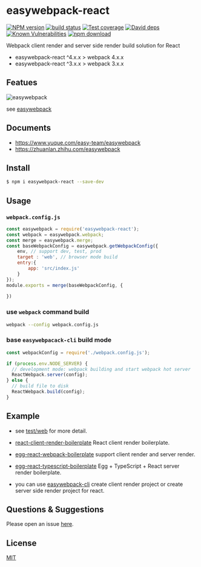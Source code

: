 # easywebpack-react

[![NPM version][npm-image]][npm-url]
[![build status][travis-image]][travis-url]
[![Test coverage][codecov-image]][codecov-url]
[![David deps][david-image]][david-url]
[![Known Vulnerabilities][snyk-image]][snyk-url]
[![npm download][download-image]][download-url]

[npm-image]: https://img.shields.io/npm/v/easywebpack-react.svg?style=flat-square
[npm-url]: https://npmjs.org/package/easywebpack-react
[travis-image]: https://img.shields.io/travis/easy-team/easywebpack-react.svg?style=flat-square
[travis-url]: https://travis-ci.org/easy-team/easywebpack-react
[codecov-image]: https://img.shields.io/codecov/c/github/easy-team/easywebpack-react.svg?style=flat-square
[codecov-url]: https://codecov.io/github/easy-team/easywebpack-react?branch=master
[david-image]: https://img.shields.io/david/easy-team/easywebpack-react.svg?style=flat-square
[david-url]: https://david-dm.org/easy-team/easywebpack-react
[snyk-image]: https://snyk.io/test/npm/easywebpack-react/badge.svg?style=flat-square
[snyk-url]: https://snyk.io/test/npm/easywebpack-react
[download-image]: https://img.shields.io/npm/dm/easywebpack-react.svg?style=flat-square
[download-url]: https://npmjs.org/package/easywebpack-react

Webpack client render and server side render build solution for React

- easywebpack-react ^4.x.x > webpack 4.x.x
- easywebpack-react ^3.x.x > webpack 3.x.x 


## Featues

![easywebpack](https://github.com/easy-team/easywebpack/blob/master/docs/images/easywebpack.png)

see [easywebpack](https://github.com/easy-team/easywebpack)

## Documents

- https://www.yuque.com/easy-team/easywebpack
- https://zhuanlan.zhihu.com/easywebpack

## Install

```bash
$ npm i easywebpack-react --save-dev
```

## Usage


### `webpack.config.js`

```js
const easywebpack = require('easywebpack-react');
const webpack = easywebpack.webpack;
const merge = easywebpack.merge;
const baseWebpackConfig = easywebpack.getWebpackConfig({
    env, // support dev, test, prod 
    target : 'web', // browser mode build
    entry:{
        app: 'src/index.js'
    }
});
module.exports = merge(baseWebpackConfig, {
   
})
```

### use `webpack` command build

```bash
webpack --config webpack.config.js
```

### base `easywebpacack-cli` build mode

```js
const webpackConfig = require('./webpack.config.js');

if (process.env.NODE_SERVER) {
  // development mode: webpack building and start webpack hot server
  ReactWebpack.server(config);
} else {
  // build file to disk
  ReactWebpack.build(config);
}
```


## Example

- see [test/web](test/web) for more detail.

- [react-client-render-boilerplate](https://github.com/easy-team/easywebpack-cli-template/tree/master/boilerplate/react) React client render boilerplate.

- [egg-react-webpack-boilerplate](https://github.com/easy-team/egg-react-webpack-boilerplate) support client render and server render.

- [egg-react-typescript-boilerplate](https://github.com/easy-team/egg-react-typescript-boilerplate) Egg + TypeScript + React server render boilerplate.

- you can use [easywebpack-cli](https://github.com/easy-team/easywebpack-cli) create client render project or create server side render project for react.

## Questions & Suggestions

Please open an issue [here](https://github.com/easy-team/easywebpack-react).

## License

[MIT](LICENSE)
